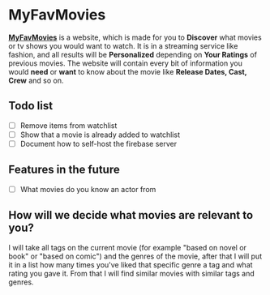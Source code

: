 # MyFavMovies
[**MyFavMovies**](https://puckyeu.github.io/MyFavMovies/) is a website, which is made for you to **Discover** what movies or tv shows you would want to watch. It is in a streaming service like fashion, and all results will be **Personalized** depending on **Your Ratings** of previous movies. The website will contain every bit of information you would **need** or **want** to know about the movie like **Release Dates, Cast, Crew** and so on.

## Todo list
- [ ] Remove items from watchlist
- [ ] Show that a movie is already added to watchlist
- [ ] Document how to self-host the firebase server

## Features in the future
- [ ] What movies do you know an actor from

## How will we decide what movies are relevant to you?
I will take all tags on the current movie (for example "based on novel or book" or "based on comic") and the genres of the movie, after that I will put it in a list how many times you've liked that specific genre a tag and what rating you gave it. From that I will find similar movies with similar tags and genres.
